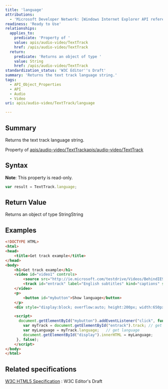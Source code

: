 ```yaml
---
title: 'language'
attributions:
  - 'Microsoft Developer Network: [Windows Internet Explorer API reference Article](http://msdn.microsoft.com/en-us/library/ie/hh828809%28v=vs.85%29.aspx)'
readiness: 'Ready to Use'
relationships:
  applies_to:
    predicate: 'Property of '
    value: apis/audio-video/TextTrack
    href: /apis/audio-video/TextTrack
  return:
    predicate: 'Returns an object of type '
    value: String
    href: /apis/audio-video/TextTrack
standardization_status: 'W3C Editor''s Draft'
summary: 'Returns the text track language string.'
tags:
  - API_Object_Properties
  - API
  - Audio
  - Video
uri: apis/audio-video/TextTrack/language

---
```

## Summary

Returns the text track language string.

Property of [apis/audio-video/TextTrack](/apis/audio-video/TextTrack)[apis/audio-video/TextTrack](/apis/audio-video/TextTrack)

## Syntax

**Note**: This property is read-only.

``` js
var result = TextTrack.language;
```

## Return Value

Returns an object of type StringString

## Examples

``` html
<!DOCTYPE HTML>
<html>
<head>
    <title>Get track example</title>
</head>
<body>
    <h1>Get track example</h1>
    <video id="video1" controls>
        <source src="http://ie.microsoft.com/testdrive/Videos/BehindIE9ModernWebStandards/Video.mp4">
        <track id="entrack" label="English subtitles" kind="captions" src="entrack.vtt" srclang="en" default>
    </video>
    <p>
        <button id="mybutton">Show language</button>
    </p>
    <div style="display:block; overflow:auto; height:200px; width:650px;" id="display"></div>

    <script>
      document.getElementById("mybutton").addEventListener("click", function () {
        var myTrack = document.getElementById("entrack").track; // get text track from track element
        var myLanguage = myTrack.language;   // get language
        document.getElementById("display").innerHTML = myLanguage;
     }, false);
    </script>
</body>
</html>
```

## Related specifications

[W3C HTML5 Specification](http://dev.w3.org/html5/spec/single-page.html)
:   W3C Editor's Draft
